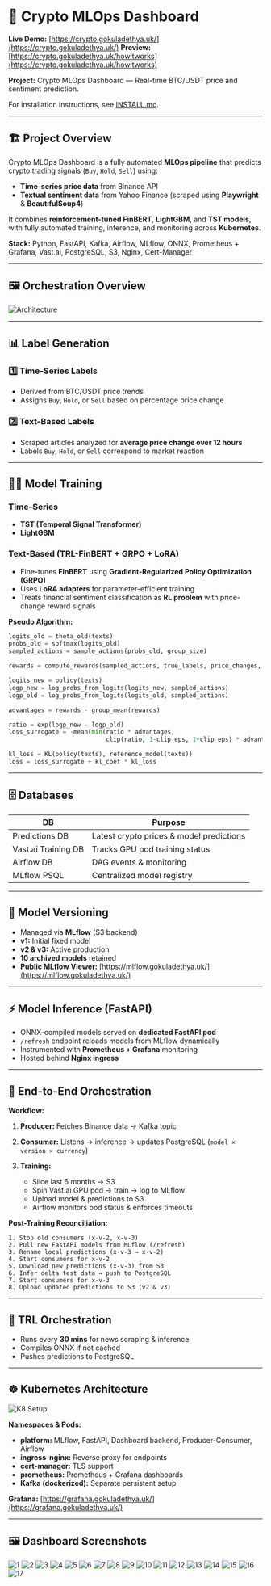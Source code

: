 

# 🚀 Crypto MLOps Dashboard

**Live Demo:** [https://crypto.gokuladethya.uk/](https://crypto.gokuladethya.uk/)
**Preview:** [https://crypto.gokuladethya.uk/howitworks](https://crypto.gokuladethya.uk/howitworks)

**Project:** Crypto MLOps Dashboard — Real-time BTC/USDT price and sentiment prediction.

For installation instructions, see [INSTALL.md](install.md).

---

## 🏗️ Project Overview

Crypto MLOps Dashboard is a fully automated **MLOps pipeline** that predicts crypto trading signals (`Buy`, `Hold`, `Sell`) using:

* **Time-series price data** from Binance API
* **Textual sentiment data** from Yahoo Finance (scraped using **Playwright** & **BeautifulSoup4**)

It combines **reinforcement-tuned FinBERT**, **LightGBM**, and **TST models**, with fully automated training, inference, and monitoring across **Kubernetes**.

**Stack:** Python, FastAPI, Kafka, Airflow, MLflow, ONNX, Prometheus + Grafana, Vast.ai, PostgreSQL, S3, Nginx, Cert-Manager

---

## 🖼️ Orchestration Overview

![Architecture](demo/arch.jpg)

---

## 📊 Label Generation

### 1️⃣ Time-Series Labels

* Derived from BTC/USDT price trends
* Assigns `Buy`, `Hold`, or `Sell` based on percentage price change

### 2️⃣ Text-Based Labels

* Scraped articles analyzed for **average price change over 12 hours**
* Labels `Buy`, `Hold`, or `Sell` correspond to market reaction

---

## 🏋️‍♂️ Model Training

### Time-Series

* **TST (Temporal Signal Transformer)**
* **LightGBM**

### Text-Based (TRL-FinBERT + GRPO + LoRA)

* Fine-tunes **FinBERT** using **Gradient-Regularized Policy Optimization (GRPO)**
* Uses **LoRA adapters** for parameter-efficient training
* Treats financial sentiment classification as **RL problem** with price-change reward signals

**Pseudo Algorithm:**

```python
logits_old = theta_old(texts)
probs_old = softmax(logits_old)
sampled_actions = sample_actions(probs_old, group_size)

rewards = compute_rewards(sampled_actions, true_labels, price_changes, normalizer)

logits_new = policy(texts)
logp_new = log_probs_from_logits(logits_new, sampled_actions)
logp_old = log_probs_from_logits(logits_old, sampled_actions)

advantages = rewards - group_mean(rewards)

ratio = exp(logp_new - logp_old)
loss_surrogate = -mean(min(ratio * advantages,
                           clip(ratio, 1-clip_eps, 1+clip_eps) * advantages))

kl_loss = KL(policy(texts), reference_model(texts))
loss = loss_surrogate + kl_coef * kl_loss
```

---

## 🗄️ Databases

| DB                  | Purpose                                  |
| ------------------- | ---------------------------------------- |
| Predictions DB      | Latest crypto prices & model predictions |
| Vast.ai Training DB | Tracks GPU pod training status           |
| Airflow DB          | DAG events & monitoring                  |
| MLflow PSQL         | Centralized model registry               |

---

## 🧱 Model Versioning

* Managed via **MLflow** (S3 backend)
* **v1:** Initial fixed model
* **v2 & v3:** Active production
* **10 archived models** retained
* **Public MLflow Viewer:** [https://mlflow.gokuladethya.uk/](https://mlflow.gokuladethya.uk/)

---

## ⚡ Model Inference (FastAPI)

* ONNX-compiled models served on **dedicated FastAPI pod**
* `/refresh` endpoint reloads models from MLflow dynamically
* Instrumented with **Prometheus + Grafana** monitoring
* Hosted behind **Nginx ingress**

---

## 🔄 End-to-End Orchestration

**Workflow:**

1. **Producer:** Fetches Binance data → Kafka topic
2. **Consumer:** Listens → inference → updates PostgreSQL (`model × version × currency`)
3. **Training:**

   * Slice last 6 months → S3
   * Spin Vast.ai GPU pod → train → log to MLflow
   * Upload model & predictions to S3
   * Airflow monitors pod status & enforces timeouts

**Post-Training Reconciliation:**

```text
1. Stop old consumers (x-v-2, x-v-3)
2. Pull new FastAPI models from MLflow (/refresh)
3. Rename local predictions (x-v-3 → x-v-2)
4. Start consumers for x-v-2
5. Download new predictions (x-v-3) from S3
6. Infer delta test data → push to PostgreSQL
7. Start consumers for x-v-3
8. Upload updated predictions to S3 (v2 & v3)
```

---

## 📰 TRL Orchestration

* Runs every **30 mins** for news scraping & inference
* Compiles ONNX if not cached
* Pushes predictions to PostgreSQL

---

## ☸️ Kubernetes Architecture

![K8 Setup](demo/k8.png)

**Namespaces & Pods:**

* **platform:** MLflow, FastAPI, Dashboard backend, Producer-Consumer, Airflow
* **ingress-nginx:** Reverse proxy for endpoints
* **cert-manager:** TLS support
* **prometheus:** Prometheus + Grafana dashboards
* **Kafka (dockerized):** Separate persistent setup

**Grafana:** [https://grafana.gokuladethya.uk/](https://grafana.gokuladethya.uk/)

---

## 🖼️ Dashboard Screenshots

![1](demo/1.png)
![2](demo/2.png)
![3](demo/3.png)
![4](demo/4.png)
![5](demo/5.png)
![6](demo/6.png)
![7](demo/7.png)
![8](demo/8.png)
![9](demo/9.png)
![10](demo/10.png)
![11](demo/11.png)
![12](demo/12.png)
![13](demo/13.png)
![14](demo/14.png)
![15](demo/15.png)
![16](demo/16.png)
![17](demo/17.png)
